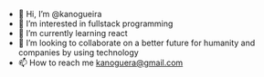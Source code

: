 - 👋 Hi, I’m @kanogueira
- 👀 I’m interested in fullstack programming
- 🌱 I’m currently learning react
- 💞️ I’m looking to collaborate on a better future for humanity and companies by using technology
- 📫 How to reach me kanoguera@gmail.com

<!---
kanogueira/kanogueira is a ✨ special ✨ repository because its `README.md` (this file) appears on your GitHub profile.
You can click the Preview link to take a look at your changes.
--->
